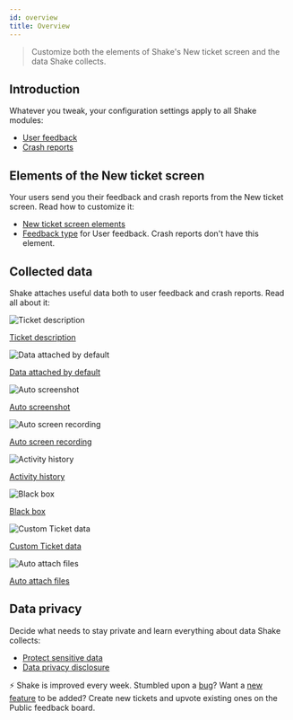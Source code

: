 ```yaml
---
id: overview
title: Overview
---
```


>Customize both the elements of Shake's New ticket screen and the data Shake collects.

## Introduction

Whatever you tweak, your configuration settings apply to all Shake modules:
* [User feedback](/docs/android/user-feedback/overview)
* [Crash reports](/docs/android/crash-reports/overview)

## Elements of the New ticket screen

Your users send you their feedback and crash reports from the New ticket screen. Read how to customize it:
* [New ticket screen elements](/docs/android/configuration-and-data/new-ticket-screen-elements)
* [Feedback type](/docs/android/user-feedback/feedback-type) for User feedback. Crash reports don't have this element.

## Collected data

Shake attaches useful data both to user feedback and crash reports. Read all about it:

<div class="featuresList">
    <div>
        <img src="/docs/img/description@2x.png" alt="Ticket description"/>
        <p><a href="/docs/android/configuration-and-data/new-ticket-screen-elements#ticket-description">Ticket description</a></p>
    </div>
	<div>
        <img src="/docs/img/essential-data@2x.png" alt="Data attached by default"/>
        <p><a href="/docs/android/configuration-and-data/data-attached-by-default/">Data attached by default</a></p>
    </div>
	<div>
        <img src="/docs/img/auto-screenshot@2x.png" alt="Auto screenshot"/>
        <p><a href="/docs/android/configuration-and-data/auto-screenshot/">Auto screenshot</a></p>
    </div>
    <div>
        <img src="/docs/img/screen-recording@2x.png" alt="Auto screen recording"/>
        <p><a href="/docs/android/configuration-and-data/auto-screen-recording/">Auto screen recording</a></p>
    </div>
    <div>
        <img src="/docs/img/steps-to-reproduce@2x.png" alt="Activity history"/>
        <p><a href="/docs/android/configuration-and-data/activity-history/">Activity history</a></p>
    </div>
    <div>
        <img src="/docs/img/black-box@2x.png" alt="Black box"/>
        <p><a href="/docs/android/configuration-and-data/black-box/">Black box</a></p>
    </div>
	<div>
        <img src="/docs/img/feature-custom-ticket-data@2x.png" alt="Custom Ticket data"/>
        <p><a href="/docs/android/configuration-and-data/ticket-metadata/">Custom Ticket data</a></p>
    </div>
	<div>
        <img src="/docs/img/feature-auto-attach-files@2x.png" alt="Auto attach files"/>
        <p><a href="/docs/android/configuration-and-data/auto-attach-files/">Auto attach files</a></p>
    </div>
</div>

## Data privacy

Decide what needs to stay private and learn everything about data Shake collects:
* [Protect sensitive data](android/configuration-and-data/manage-sensitive-data.md)
* [Data privacy disclosure](android/configuration-and-data/data-privacy-disclosure.md)

<p class="p2 mt-80 mb-10">⚡️ Shake is improved every week.
Stumbled upon a <a href="https://feedback.shakebugs.com/bugs">bug</a>?
Want a <a href="https://feedback.shakebugs.com/feature-requests">new feature</a> to be added?
Create new tickets and upvote existing ones on the Public feedback board.</p>
<p></p>